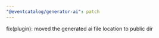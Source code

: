 ```yaml
---
"@eventcatalog/generator-ai": patch
---
```


fix(plugin): moved the generated ai file location to public dir

